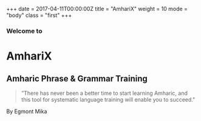+++
date = 2017-04-11T00:00:00Z
title = "AmhariX"
weight = 10
mode = "body"
class = "first"
+++
### Welcome to
# AmhariX
## Amharic Phrase & Grammar Training

> ”There has never been a better time to start learning Amharic, and this tool for systematic language training will enable you to succeed."

By Egmont Mika